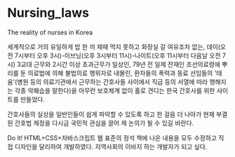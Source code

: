 # Nursing_laws
The reality of nurses in Korea

세계적으로 거의 유일하게 
밥 한 끼 제때 먹지 못하고 화장실 갈 여유조차 없는,
데이(오전 7시부터 오후 3시)-이브닝(오후 3시부터 11시)-나이트(오후 11시부터 다음날 오전 7시) 3교대 근무와 2시간 이상 초과근무가 일상인,
79년 전 일제 잔재인 조선의료령에 뿌리를 둔 의료법에 의해 불법의료 행위자로 내몰린,
환자들의 폭력과 동료 선임들의 '태움'(병원 등의 의료기관에서 근무하는 간호사들 사이에서 직급 등의 서열에 따라 행해지는 각종 악폐습을 말한다)을
아무런 보호체계 없이 홀로 견디는 한국 간호사를 위한 사이트를 만들었다. 

간호사들의 실상을 일반인들이 쉽게 파악할 수 있도록 하고 한 걸음 더 나아가 현재 부결된 간호법 제정을 다시금 국민적 관심을 끌어 제 논의가 될 수 있길 바란다.

Do it! HTML+CSS+자바스크립트 웹 표준의 정석 책에 나온 내용을 모두 수정하고 직접 디자인을 달리하여 개발하였다. 
지역사회의 이바지 하는 개발자가 되고 싶다.
